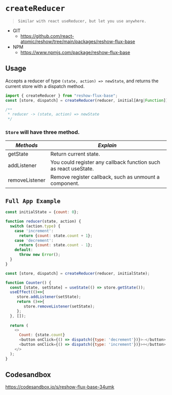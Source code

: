 # `createReducer`

> `
> Similar with react useReducer, but let you use anywhere.
> `

* GIT
   * https://github.com/react-atomic/reshow/tree/main/packages/reshow-flux-base
* NPM
   * https://www.npmjs.com/package/reshow-flux-base



## Usage

Accepts a reducer of type `(state, action) => newState`, and returns the current store with a dispatch method.

```js
import { createReducer } from "reshow-flux-base";
const [store, dispatch] = createReducer(reducer, initial[Arg|Function]);

/**
 * reducer -> (state, action) => newState
 */

```

### `Store` will have three method.
| *Methods* | *Explain* |
| --- | --- |
| getState | Return current state. |
| addListener |You could register any callback function such as react useState. |
| removeListener | Remove register callback, such as unmount a component. |


## `Full App Example`

```js
const initialState = {count: 0};

function reducer(state, action) {
  switch (action.type) {
    case 'increment':
      return {count: state.count + 1};
    case 'decrement':
      return {count: state.count - 1};
    default:
      throw new Error();
  }
}

const [store, dispatch] = createReducer(reducer, initialState);

function Counter() {
  const [state, setState] = useState(() => store.getState());
  useEffect(()=>{
     store.addListener(setState);
     return ()=>{
        store.removeListener(setState);
     };
  }, []);
  
  return (
    <>
      Count: {state.count}
      <button onClick={() => dispatch({type: 'decrement'})}>-</button>
      <button onClick={() => dispatch({type: 'increment'})}>+</button>
    </>
  );
}
```

## Codesandbox
https://codesandbox.io/s/reshow-flux-base-34umk

